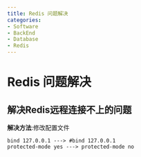 ```yaml
---
title: Redis 问题解决
categories:
- Software
- BackEnd
- Database
- Redis
---
```

# Redis 问题解决

## 解决Redis远程连接不上的问题

**解决方法**:修改配置文件

```
bind 127.0.0.1 ---> #bind 127.0.0.1
protected-mode yes ---> protected-mode no
```

